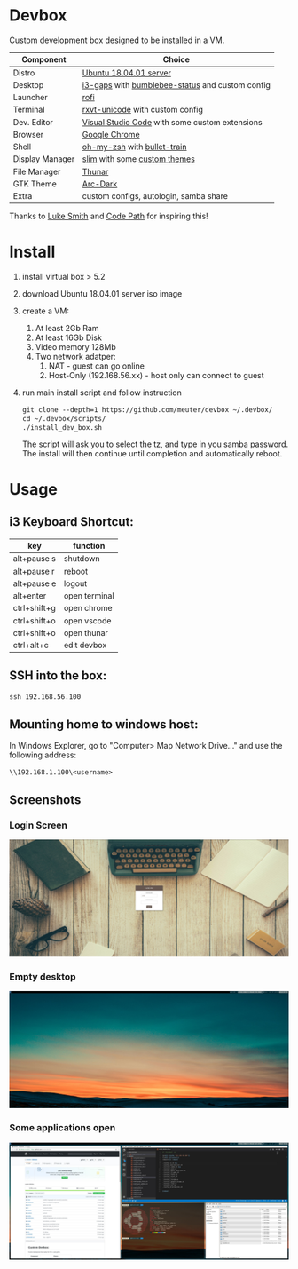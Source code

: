 # Devbox

Custom development box designed to be installed in a VM.

| Component        | Choice |
| ---------------- | ------ | 
| Distro           | [Ubuntu 18.04.01 server](https://www.ubuntu.com/download/server) |
| Desktop          | [i3-gaps](https://github.com/Airblader/i3) with [bumblebee-status](https://github.com/tobi-wan-kenobi/bumblebee-status) and custom config |
| Launcher         | [rofi](https://github.com/DaveDavenport/rofi) |
| Terminal         | [rxvt-unicode](https://wiki.archlinux.org/index.php/rxvt-unicode) with custom config |
| Dev. Editor      | [Visual Studio Code](https://code.visualstudio.com/) with some custom extensions |
| Browser          | [Google Chrome](https://www.google.com/chrome/) |
| Shell            | [oh-my-zsh](https://ohmyz.sh/) with [bullet-train](https://github.com/caiogondim/bullet-train.zsh) |
| Display Manager  | [slim](https://wiki.archlinux.org/index.php/SLiM) with some [custom themes](https://github.com/adi1090x/slim_themes) |
| File Manager     | [Thunar](https://wiki.archlinux.org/index.php/thunar) |
| GTK Theme        | [Arc-Dark](https://github.com/horst3180/arc-theme) |
| Extra            | custom configs, autologin, samba share |

Thanks to [Luke Smith](https://www.youtube.com/channel/UC2eYFnH61tmytImy1mTYvhA) and [Code Path](https://www.youtube.com/channel/UCcQsDUZiK1GWDcP7BpVO_kw) for inspiring this!

# Install

1. install virtual box > 5.2
2. download Ubuntu 18.04.01 server iso image
3. create a VM:
    1. At least 2Gb Ram
    2. At least 16Gb Disk
    3. Video memory 128Mb    
    4. Two network adatper: 
        1. NAT - guest can go online
        2. Host-Only (192.168.56.xx) - host only can connect to guest
5. run main install script and follow instruction
    ```
    git clone --depth=1 https://github.com/meuter/devbox ~/.devbox/
    cd ~/.devbox/scripts/ 
    ./install_dev_box.sh
    ```

   The script will ask you to select the tz, and type in you samba password.
   The install will then continue until completion and automatically reboot.
    
# Usage

## i3 Keyboard Shortcut:

| key          | function |
| ------------ | ----- |
| alt+pause s  | shutdown |
| alt+pause r  | reboot |
| alt+pause e  | logout |
| alt+enter    | open terminal |
| ctrl+shift+g | open chrome |
| ctrl+shift+o | open vscode |
| ctrl+shift+o | open thunar |
| ctrl+alt+c   | edit devbox |

## SSH into the box:

```
ssh 192.168.56.100
```

## Mounting home to windows host:

In Windows Explorer, go to "Computer> Map Network Drive..." and use the following address:

```
\\192.168.1.100\<username>
```
## Screenshots

### Login Screen
![screenshot0.jpg](/screenshots/screenshot0.jpg?raw=true)

### Empty desktop
![screenshot1.jpg](/screenshots/screenshot1.jpg?raw=true)

### Some applications open
![screenshot2.jpg](/screenshots/screenshot2.jpg?raw=true)

